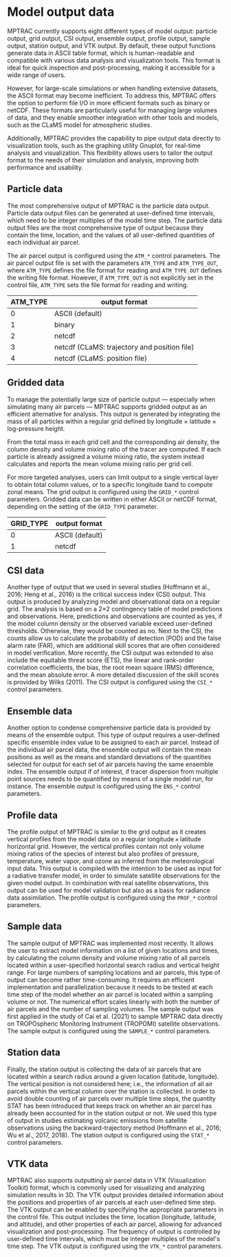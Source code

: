 # Model output data

MPTRAC currently supports eight different types of model output:
particle output, grid output, CSI output, ensemble output, profile
output, sample output, station output, and VTK output. By default,
these output functions generate data in ASCII table format, which is
human-readable and compatible with various data analysis and
visualization tools. This format is ideal for quick inspection and
post-processing, making it accessible for a wide range of users.

However, for large-scale simulations or when handling extensive
datasets, the ASCII format may become inefficient. To address this,
MPTRAC offers the option to perform file I/O in more efficient formats
such as binary or netCDF. These formats are particularly useful for
managing large volumes of data, and they enable smoother integration
with other tools and models, such as the CLaMS model for atmospheric
studies.

Additionally, MPTRAC provides the capability to pipe output data
directly to visualization tools, such as the graphing utility Gnuplot,
for real-time analysis and visualization. This flexibility allows
users to tailor the output format to the needs of their simulation and
analysis, improving both performance and usability.

## Particle data

The most comprehensive output of MPTRAC is the particle data
output. Particle data output files can be generated at user-defined
time intervals, which need to be integer multiples of the model time
step. The particle data output files are the most comprehensive type
of output because they contain the time, location, and the values of
all user-defined quantities of each individual air parcel.

The air parcel output is configured using the `ATM_*` control
parameters. The air parcel output file is set with the parameters
`ATM_TYPE` and `ATM_TYPE_OUT`, where `ATM_TYPE` defines the file
format for reading and `ATM_TYPE_OUT` defines the writing file
format. However, if `ATM_TYPE_OUT` is not explicitly set in the
control file, `ATM_TYPE` sets the file format for reading and writing.

| ATM_TYPE | output format                                |
|----------|----------------------------------------------|
| 0        | ASCII (default)                              |
| 1        | binary                                       |
| 2        | netcdf                                       |
| 3        | netcdf (CLaMS: trajectory and position file) |
| 4        | netcdf (CLaMS: position file)                |

## Gridded data

To manage the potentially large size of particle output — especially
when simulating many air parcels — MPTRAC supports gridded output as
an efficient alternative for analysis. This output is generated by
integrating the mass of all particles within a regular grid defined by
longitude × latitude × log-pressure height.

From the total mass in each grid cell and the corresponding air
density, the column density and volume mixing ratio of the tracer are
computed. If each particle is already assigned a volume mixing ratio,
the system instead calculates and reports the mean volume mixing ratio
per grid cell.

For more targeted analyses, users can limit output to a single
vertical layer to obtain total column values, or to a specific
longitude band to compute zonal means. The grid output is configured
using the `GRID_*` control parameters.  Gridded data can be written in
either ASCII or netCDF format, depending on the setting of the
`GRID_TYPE` parameter.

| GRID_TYPE | output format   |
|-----------|-----------------|
| 0         | ASCII (default) |
| 1         | netcdf          |

## CSI data

Another type of output that we used in several studies (Hoffmann et
al., 2016; Heng et al., 2016) is the critical success index (CSI)
output. This output is produced by analyzing model and observational
data on a regular grid. The analysis is based on a 2×2 contingency
table of model predictions and observations. Here, predictions and
observations are counted as yes, if the model column density or the
observed variable exceed user-defined thresholds. Otherwise, they
would be counted as no. Next to the CSI, the counts allow us to
calculate the probability of detection (POD) and the false alarm rate
(FAR), which are additional skill scores that are often considered in
model verification. More recently, the CSI output was extended to also
include the equitable threat score (ETS), the linear and rank-order
correlation coefficients, the bias, the root mean square (RMS)
difference, and the mean absolute error. A more detailed discussion of
the skill scores is provided by Wilks (2011). The CSI output is
configured using the `CSI_*` control parameters.

## Ensemble data

Another option to condense comprehensive particle data is provided by
means of the ensemble output. This type of output requires a
user-defined specific ensemble index value to be assigned to each air
parcel. Instead of the individual air parcel data, the ensemble output
will contain the mean positions as well as the means and standard
deviations of the quantities selected for output for each set of air
parcels having the same ensemble index. The ensemble output if of
interest, if tracer dispersion from multiple point sources needs to be
quantified by means of a single model run, for instance. The ensemble
output is configured using the `ENS_*` control parameters.

## Profile data

The profile output of MPTRAC is similar to the grid output as it
creates vertical profiles from the model data on a regular
longitude × latitude horizontal grid. However, the vertical profiles
contain not only volume mixing ratios of the species of interest but
also profiles of pressure, temperature, water vapor, and ozone as
inferred from the meteorological input data. This output is compiled
with the intention to be used as input for a radiative transfer model,
in order to simulate satellite observations for the given model
output. In combination with real satellite observations, this output
can be used for model validation but also as a basis for radiance data
assimilation. The profile output is configured using the `PROF_*`
control parameters.

## Sample data

The sample output of MPTRAC was implemented most recently. It allows
the user to extract model information on a list of given locations and
times, by calculating the column density and volume mixing ratio of
all parcels located within a user-specified horizontal search radius
and vertical height range. For large numbers of sampling locations and
air parcels, this type of output can become rather time-consuming. It
requires an efficient implementation and parallelization because it
needs to be tested at each time step of the model whether an air
parcel is located within a sampling volume or not. The numerical
effort scales linearly with both the number of air parcels and the
number of sampling volumes. The sample output was first applied in the
study of Cai et al. (2021) to sample MPTRAC data directly on
TROPOspheric Monitoring Instrument (TROPOMI) satellite
observations. The sample output is configured using the `SAMPLE_*`
control parameters.

## Station data

Finally, the station output is collecting the data of air parcels that
are located within a search radius around a given location (latitude,
longitude). The vertical position is not considered here; i.e., the
information of all air parcels within the vertical column over the
station is collected. In order to avoid double counting of air parcels
over multiple time steps, the quantity STAT has been introduced that
keeps track on whether an air parcel has already been accounted for in
the station output or not. We used this type of output in studies
estimating volcanic emissions from satellite observations using the
backward-trajectory method (Hoffmann et al., 2016; Wu et al., 2017,
2018). The station output is configured using the `STAT_*` control
parameters.

## VTK data

MPTRAC also supports outputting air parcel data in VTK (Visualization
Toolkit) format, which is commonly used for visualizing and analyzing
simulation results in 3D. The VTK output provides detailed information
about the positions and properties of air parcels at each user-defined
time step. The VTK output can be enabled by specifying the appropriate
parameters in the control file. This output includes the time,
location (longitude, latitude, and altitude), and other properties of
each air parcel, allowing for advanced visualization and
post-processing. The frequency of output is controlled by user-defined
time intervals, which must be integer multiples of the model's time
step. The VTK output is configured using the `VTK_*` control
parameters.
